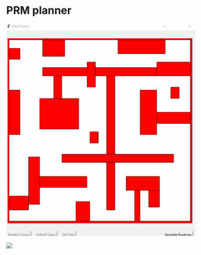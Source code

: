 # PRM planner

![](https://github.com/Praj390/CPSC8810_motion_planning/blob/master/Probilistic%20Roadmap%20Method/p4/PRM_astar.gif)

![](Motion_Planning/GIFS/Probilistic_Roadmap_Method/PRM_astar.gif)
